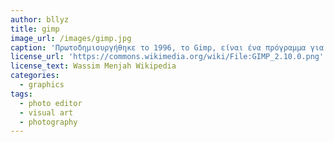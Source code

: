 ```yaml
---
author: bllyz
title: gimp
image_url: /images/gimp.jpg
caption: 'Πρωτοδημιουργήθηκε το 1996, το Gimp, είναι ένα πρόγραμμα για την επεξεργασία εικόνας και δημιουργίας γραφικών. Παρόλο που είναι δωρεάν και open source, οι δυνατότητες του είναι αρκετά υψηλές αφού υπάρχει και η δυνατότητα εξέλιξης μέσω plugins και αυτό το κάνει ένα από τα καλύτερα στην κατηγορία του.'
license_url: 'https://commons.wikimedia.org/wiki/File:GIMP_2.10.0.png'
license_text: Wassim Menjah Wikipedia
categories:
  - graphics
tags:
  - photo editor
  - visual art
  - photography
---
```

